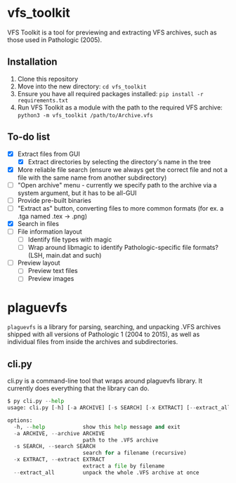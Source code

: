 # vfs_toolkit
VFS Toolkit is a tool for previewing and extracting VFS archives, such as those used in Pathologic (2005).

## Installation
1. Clone this repository
2. Move into the new directory: `cd vfs_toolkit`
3. Ensure you have all required packages installed: `pip install -r requirements.txt`
4. Run VFS Toolkit as a module with the path to the required VFS archive: `python3 -m vfs_toolkit /path/to/Archive.vfs`

## To-do list
- [X] Extract files from GUI
  - [x] Extract directories by selecting the directory's name in the tree
- [X] More reliable file search (ensure we always get the correct file and not a file with the same name from another subdirectory)
- [ ] "Open archive" menu - currently we specify path to the archive via a system argument, but it has to be all-GUI
- [ ] Provide pre-built binaries
- [ ] "Extract as" button, converting files to more common formats (for ex. a .tga named .tex -> .png)
- [X] Search in files
- [ ] File information layout
  - [ ] Identify file types with magic
  - [ ] Wrap around libmagic to identify Pathologic-specific file formats? (LSH, main.dat and such)
- [ ] Preview layout
  - [ ] Preview text files
  - [ ] Preview images

# plaguevfs
`plaguevfs` is a library for parsing, searching, and unpacking .VFS archives shipped with all versions of Pathologic 1
(2004 to 2015), as well as individual files from inside the archives and subdirectories.
## cli.py
cli.py is a command-line tool that wraps around plaguevfs library. It currently does everything that the library can do.
```py
$ py cli.py --help
usage: cli.py [-h] [-a ARCHIVE] [-s SEARCH] [-x EXTRACT] [--extract_all]

options:
  -h, --help            show this help message and exit
  -a ARCHIVE, --archive ARCHIVE
                        path to the .VFS archive
  -s SEARCH, --search SEARCH
                        search for a filename (recursive)
  -x EXTRACT, --extract EXTRACT
                        extract a file by filename
  --extract_all         unpack the whole .VFS archive at once
```